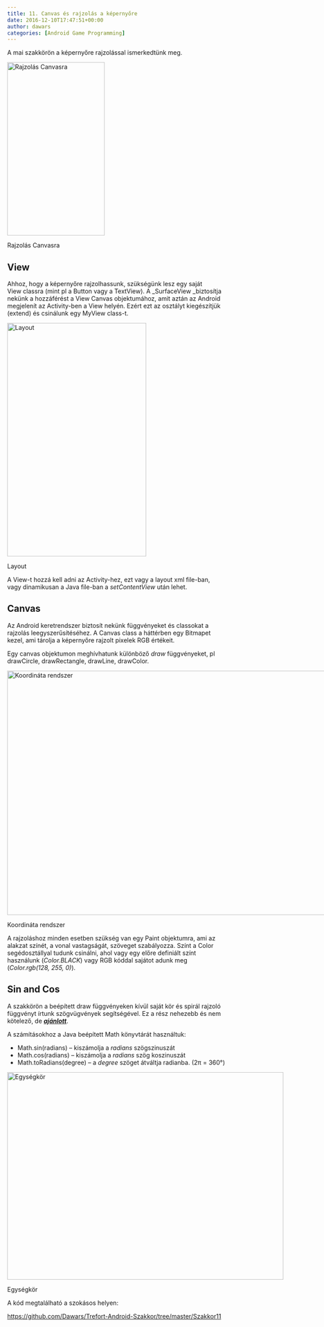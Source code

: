 ```yaml
---
title: 11. Canvas és rajzolás a képernyőre
date: 2016-12-10T17:47:51+00:00
author: dawars
categories: [Android Game Programming]
---
```

A mai szakkörön a képernyőre rajzolással ismerkedtünk meg.

<div style="width: 235px" class="wp-caption aligncenter">
  <a href="https://dawars.me/wp-content/uploads/2016/12/canvas_draw.png"><img class="" src="//dawars.me/wp-content/uploads/2016/12/canvas_draw.png" alt="Rajzolás Canvasra" width="225" height="400" /></a>
  
  <p class="wp-caption-text">
    Rajzolás Canvasra
  </p>
</div>

<!--more-->

## View

Ahhoz, hogy a képernyőre rajzolhassunk, szükségünk lesz egy saját View classra (mint pl a Button vagy a TextView). A _SurfaceView _biztosítja nekünk a hozzáférést a View Canvas objektumához, amit aztán az Android megjelenít az Activity-ben a View helyén. Ezért ezt az osztályt kiegészítjük (extend) és csinálunk egy MyView class-t.

<div style="width: 331px" class="wp-caption aligncenter">
  <a href="https://dawars.me/wp-content/uploads/2016/12/canvas_layout.png"><img class="size-medium" src="//dawars.me/wp-content/uploads/2016/12/canvas_layout.png" alt="Layout" width="321" height="539" /></a>
  
  <p class="wp-caption-text">
    Layout
  </p>
</div>

A View-t hozzá kell adni az Activity-hez, ezt vagy a layout xml file-ban, vagy dinamikusan a Java file-ban a _setContentView_ után lehet.

## Canvas

Az Android keretrendszer biztosít nekünk függvényeket és classokat a rajzolás leegyszerűsítéséhez. A Canvas class a háttérben egy Bitmapet kezel, ami tárolja a képernyőre rajzolt pixelek RGB értékeit.

Egy canvas objektumon meghívhatunk különböző _draw_ függvényeket, pl drawCircle, drawRectangle, drawLine, drawColor.

<div style="width: 1157px" class="wp-caption aligncenter">
  <a href="https://dawars.me/wp-content/uploads/2016/12/view_coord_sys.png"><img class="size-medium" src="//dawars.me/wp-content/uploads/2016/12/view_coord_sys.png" alt="Koordináta rendszer" width="1147" height="564" /></a>
  
  <p class="wp-caption-text">
    Koordináta rendszer
  </p>
</div>

A rajzoláshoz minden esetben szükség van egy Paint objektumra, ami az alakzat színét, a vonal vastagságát, szöveget szabályozza. Színt a Color segédosztállyal tudunk csinálni, ahol vagy egy előre definiált színt használunk (_Color.BLACK_) vagy RGB kóddal sajátot adunk meg (_Color.rgb(128, 255, 0)_).

## Sin and Cos

A szakkörön a beépített draw függvényeken kívül saját kör és spirál rajzoló függvényt írtunk szögvügvények segítségével. Ez a rész nehezebb és nem kötelező, de _<span style="text-decoration: underline;"><strong>ajánlott</strong></span>_.

A számításokhoz a Java beépített Math könyvtárát használtuk:

  * Math.sin(radians) &#8211; kiszámolja a _radians_ szögszinuszát
  * Math.cos(radians) &#8211; kiszámolja a _radians_ szög koszinuszát
  * Math.toRadians(degree) &#8211; a _degree_ szöget átváltja radianba. (2π = 360°)

<div style="width: 648px" class="wp-caption aligncenter">
  <a href="http://image.slidesharecdn.com/unitcircle-141229184649-conversion-gate02/95/unit-circle-intro-to-circular-functions-11-638.jpg?cb=1474668360"><img class="size-medium" src="//image.slidesharecdn.com/unitcircle-141229184649-conversion-gate02/95/unit-circle-intro-to-circular-functions-11-638.jpg?cb=1474668360" alt="Egységkör" width="638" height="479" /></a>
  
  <p class="wp-caption-text">
    Egységkör
  </p>
</div>

A kód megtalálható a szokásos helyen:

<a href="https://github.com/Dawars/Trefort-Android-Szakkor/tree/master/Szakkor11" target="_blank">https://github.com/Dawars/Trefort-Android-Szakkor/tree/master/Szakkor11</a>